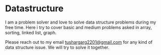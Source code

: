 # Datastructure

I am a problem solver and love to solve data structure problems during my free time. Here i try to cover basic 
and medium problems asked in array, sorting, linked list, graph. 

Please reach out to my email tushargarg2201@gmail.com for any kind of data structure issue. We will try to solve it together. 
